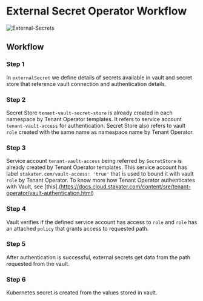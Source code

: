# External Secret Operator Workflow

![External-Secrets](/content/sre/secrets/external-secret-operator/images/external-secret-operator.png)

## Workflow

### Step 1

In `externalSecret` we define details of secrets available in vault and secret store that reference vault connection and authentication details.

### Step 2

Secret Store `tenant-vault-secret-store` is already created in each namespace by Tenant Operator templates. It refers to service account `tenant-vault-access` for authentication. Secret Store also refers to vault `role` created with the same name as namespace name by Tenant Operator.

### Step 3

Service account `tenant-vault-access` being referred by `SecretStore` is already created by Tenant Operator templates. This service account has label `stakater.com/vault-access: 'true'` that is used to bound it with vault `role` by Tenant Operator. To know more how Tenant Operator authenticates with Vault, see [this].(https://docs.cloud.stakater.com/content/sre/tenant-operator/vault-authentication.html)

### Step 4

Vault verifies if the defined service account has access to `role` and `role` has an attached `policy` that grants access to requested path.

### Step 5

After authentication is successful, external secrets get data from the path requested from the vault.

### Step 6

Kubernetes secret is created from the values stored in vault.